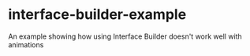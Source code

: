 interface-builder-example
=========================
An example showing how using Interface Builder doesn't work well with animations

